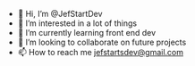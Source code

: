 - 👋 Hi, I’m @JefStartDev
- 👀 I’m interested in a lot of things
- 🌱 I’m currently learning front end dev 
- 💞️ I’m looking to collaborate on future projects
- 📫 How to reach me jefstartsdev@gmail.com

<!---
JefStartDev/JefStartDev is a ✨ special ✨ repository because its `README.md` (this file) appears on your GitHub profile.
You can click the Preview link to take a look at your changes.
--->
